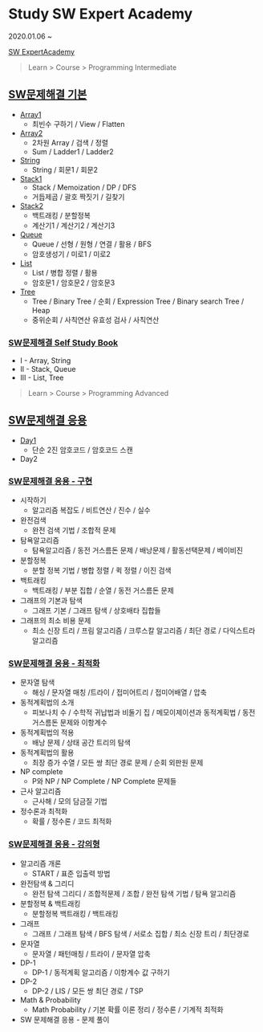 # Study SW Expert Academy

2020.01.06 ~

[SW ExpertAcademy](https://swexpertacademy.com/)




> Learn > Course > Programming Intermediate

## [SW문제해결 기본](/ProgrammingIntermediate.md)

* [Array1](/[ProgrammingIntermediate]/[ProgrammingIntermediate]Day1.md)
  * 최빈수 구하기 / View / Flatten
* [Array2](/[ProgrammingIntermediate]/[ProgrammingIntermediate]Day2.md)
  * 2차원 Array / 검색 / 정렬
  * Sum / Ladder1 / Ladder2
* [String](/[ProgrammingIntermediate]/[ProgrammingIntermediate]Day3.md)
  * String / 회문1 / 회문2
* [Stack1](/[ProgrammingIntermediate]/[ProgrammingIntermediate]Day4.md)
  * Stack / Memoization / DP / DFS
  * 거듭제곱 / 괄호 짝짓기 / 길찾기
* [Stack2](/[ProgrammingIntermediate]/[ProgrammingIntermediate]Day6.md)
  * 백트래킹 / 분할정복
  * 계산기1 / 계산기2 / 계산기3
* [Queue](/[ProgrammingIntermediate]/[ProgrammingIntermediate]Day7.md)
  * Queue / 선형 / 원형 / 연결 / 활용 / BFS
  * 암호생성기 / 미로1 / 미로2
* [List](/[ProgrammingIntermediate]/[ProgrammingIntermediate]Day8.md)
  * List / 병합 정렬 / 활용
  * 암호문1 / 암호문2 / 암호문3
* [Tree](/[ProgrammingIntermediate]/[ProgrammingIntermediate]Day9.md)
  * Tree / Binary Tree / 순회 / Expression Tree / Binary search Tree / Heap
  * 중위순회 / 사칙연산 유효성 검사 / 사칙연산



### [SW문제해결 Self Study Book](/ProgrammingIntermediateSSB.md)

* I - Array, String
* II - Stack, Queue
* III - List, Tree





> Learn > Course > Programming Advanced

## [SW문제해결 응용](/[ProgrammingAdvanced])

* [Day1](/[ProgrammingAdvanced]/[ProgrammingIntermediate]Day1.md)
  * 단순 2진 암호코드 / 암호코드 스캔
* Day2



### [SW문제해결 응용 - 구현](/[ProgrammingAdvanced]/ProgrammingAdvanced_Implement.md)

* 시작하기
  * 알고리즘 복잡도 / 비트연산 / 진수 / 실수
* 완전검색
  * 완전 검색 기법 / 조합적 문제
* 탐욕알고리즘
  * 탐욕알고리즘 / 동전 거스름돈 문제 / 배낭문제 / 활동선택문제 / 베이비진
* 분할정복
  * 분할 정복 기법 / 병합 정렬 / 퀵 정렬 / 이진 검색
* 백트래킹
  * 백트래킹 / 부분 집합 / 순열 / 동전 거스름돈 문제
* 그래프의 기본과 탐색
  * 그래프 기본 / 그래프 탐색 / 상호배타 집합들
* 그래프의 최소 비용 문제
  * 최소 신장 트리 / 프림 알고리즘 / 크루스칼 알고리즘 / 최단 경로 / 다익스트라 알고리즘



### [SW문제해결 응용 - 최적화](/[ProgrammingAdvanced]/ProgrammingAdvanced_Optimization.md)

* 문자열 탐색
  * 해싱 / 문자열 매칭 /트라이 / 접미어트리 / 접미어배열 / 압축
* 동적계획법의 소개
  * 피보나치 수 / 수학적 귀납법과 비둘기 집 / 메모이제이션과 동적계획법 / 동전 거스름돈 문제와 이항계수
* 동적계획법의 적용
  * 배낭 문제 / 상태 공간 트리의 탐색
* 동적계획법의 활용
  * 최장 증가 수열 / 모든 쌍 최단 경로 문제 / 순회 외판원 문제
* NP complete
  * P와 NP / NP Complete / NP Complete 문제들
* 근사 알고리즘
  * 근사해 / 모의 담금질 기법
* 정수론과 최적화
  * 확률 / 정수론 / 코드 최적화



### [SW문제해결 응용 - 강의형](/[ProgrammingAdvanced]/ProgrammingAdvanced_Lecture.md)

* 알고리즘 개론
  * START / 표준 입출력 방법
* 완전탐색 & 그리디
  * 완전 탐색 그리디 / 조합적문제 / 조합 / 완전 탐색 기법 / 탐욕 알고리즘
* 분할정복 & 백트래킹
  * 분할정복 백트래킹 / 백트래킹
* 그래프
  * 그래프 / 그래프 탐색 / BFS 탐색 / 서로소 집합 / 최소 신장 트리 / 최단경로
* 문자열
  * 문자열 / 패턴매칭 / 트라이 / 문자열 압축
* DP-1
  * DP-1 / 동적계획 알고리즘 / 이항계수 값 구하기
* DP-2
  * DP-2 / LIS / 모든 쌍 최단 경로 / TSP
* Math & Probability
  * Math Probability / 기본 확률 이론 정리 / 정수론 / 기계적 최적화
* SW 문제해결 응용 - 문제 풀이